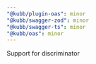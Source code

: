 ```yaml
---
"@kubb/plugin-oas": minor
"@kubb/swagger-zod": minor
"@kubb/swagger-ts": minor
"@kubb/oas": minor
---
```


Support for discriminator
